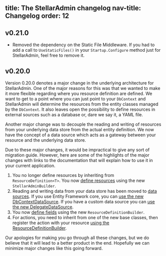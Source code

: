 title: The StellarAdmin changelog
nav-title: Changelog
order: 12
---

## v0.21.0

* Removed the dependency on the Static File Middleware. If you had to add a call to `UseStaticFiles()` in your `Startup.Configure` method just for StellarAdmin, feel free to remove it.

## v0.20.0

Version 0.20.0 denotes a major change in the underlying architecture for StellarAdmin. One of the major reasons for this was that we wanted to make it more flexible regarding where you resource definition are defined. We want to get to a point where you can just point to your `DbContext` and StellarAdmin will determine the resources from the entity classes managed by the `DbContext`. It also leaves open the possibility to define resources in external sources such as a database or, dare we say it, a YAML file.

Another major change was to decouple the reading and writing of resources from your underlying data store from the actual entity definition. We now have the concept of a data source which acts as a gateway between your resource and the underlying data store.

Due to these major changes, it would be impractical to give any sort of migration guide. However, here are some of the highlights of the major changes with links to the documentation that will explain how to use it in your current application.

1. You no longer define resources by inheriting from `ResourceDefinition<T>`. You now [define resources](resources) using the new `StellarAdminBuilder`.
1. Reading and writing data from your data store has been moved to [data sources](datasources). If you use Entity Framework core, you can [use the new DbContextDataSource](datasources#using-the-dbcontextdatasource). If you have a custom data source you can [use the new DelegateDataSource](datasources#using-the-delegatedatasource).
1. You now [define fields](fields) using the new `ResourceDefinitionBuilder`.
1. For actions, you need to inherit from one of the new base classes, then register the action with your resource [using the ResourceDefinitionBuilder](actions).

Our apologies for making you go through all these changes, but we do believe that it will lead to a better product in the end. Hopefully we can minimize major changes like this going forward.